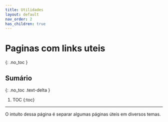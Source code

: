 ```yaml
---
title: Utilidades
layout: default
nav_order: 2
has_children: true
---
```


# Paginas com links uteis
{: .no_toc }

## Sumário
{: .no_toc .text-delta }

1. TOC
{:toc}

---

O intuíto dessa página é separar algumas páginas úteis em diversos temas.

